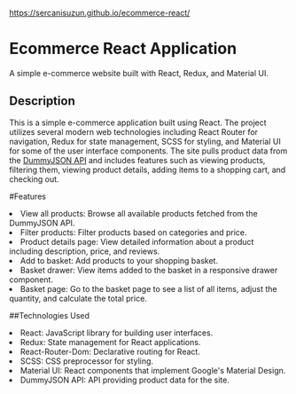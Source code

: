 https://sercanisuzun.github.io/ecommerce-react/

# Ecommerce React Application
A simple e-commerce website built with React, Redux, and Material UI.

## Description
This is a simple e-commerce application built using React. The project utilizes several modern web technologies including React Router for navigation, Redux for state management, SCSS for styling, and Material UI for some of the user interface components. The site pulls product data from the [DummyJSON API](https://dummyjson.com/products) and includes features such as viewing products, filtering them, viewing product details, adding items to a shopping cart, and checking out.

#Features
<li>View all products: Browse all available products fetched from the DummyJSON API.
<li>Filter products: Filter products based on categories and price.
<li>Product details page: View detailed information about a product including description, price, and reviews.
<li>Add to basket: Add products to your shopping basket.
<li>Basket drawer: View items added to the basket in a responsive drawer component.
<li>Basket page: Go to the basket page to see a list of all items, adjust the quantity, and calculate the total price.

##Technologies Used
<li>React: JavaScript library for building user interfaces.
<li>Redux: State management for React applications.
<li>React-Router-Dom: Declarative routing for React.
<li>SCSS: CSS preprocessor for styling.
<li>Material UI: React components that implement Google's Material Design.
<li>DummyJSON API: API providing product data for the site.
